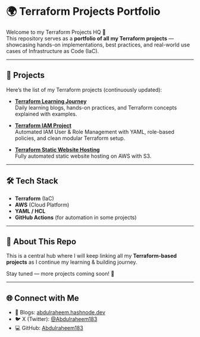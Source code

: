 # 🌍 Terraform Projects Portfolio

Welcome to my Terraform Projects HQ 🚀  
This repository serves as a **portfolio of all my Terraform projects** — showcasing hands-on implementations, best practices, and real-world use cases of Infrastructure as Code (IaC).

---

## 📁 Projects

Here’s the list of my Terraform projects (continuously updated):

- **[Terraform Learning Journey](https://github.com/abdulraheem381/terraform-learning-journey)**  
  Daily learning blogs, hands-on practices, and Terraform concepts explained with examples.  

- **[Terraform IAM Project](https://github.com/abdulraheem381/terraform-iam-user-management)**  
  Automated IAM User & Role Management with YAML, role-based policies, and clean modular Terraform setup.  

- **[Terraform Static Website Hosting](https://github.com/abdulraheem381/terraform-aws-s3-static-website)**  
  Fully automated static website hosting on AWS with S3.

---

## 🛠️ Tech Stack
- **Terraform** (IaC)
- **AWS** (Cloud Platform)
- **YAML / HCL**
- **GitHub Actions** (for automation in some projects)

---

## 📌 About This Repo
This is a central hub where I will keep linking all my **Terraform-based projects** as I continue my learning & building journey.  

Stay tuned — more projects coming soon! 🚀  

---

## 🌐 Connect with Me
- 📝 Blogs: [abdulraheem.hashnode.dev](https://abdulraheem.hashnode.dev)  
- 🐦 X (Twitter): [@Abdulraheem183](https://x.com/Abdulraheem183)  
- 💻 GitHub: [Abdulraheem183](https://github.com/abdulraheem381)  

